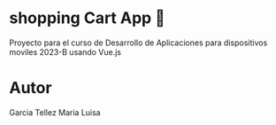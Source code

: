 # shopping Cart App 🛒

Proyecto para el curso de Desarrollo de Aplicaciones para dispositivos moviles 2023-B usando Vue.js

# Autor
Garcia Tellez Maria Luisa